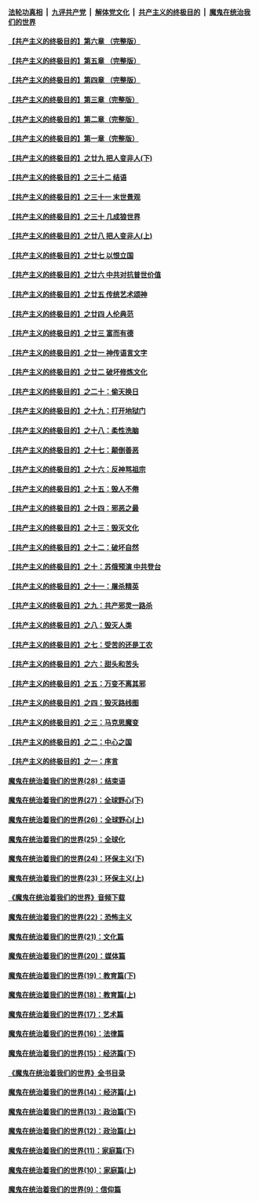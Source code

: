 ####  [法轮功真相](../../../../basic/blob/master/README.md?t=11132252) &nbsp;|&nbsp; [九评共产党](../../../../9ping.md/blob/master/README.md?t=11132252) &nbsp;|&nbsp; [解体党文化](../../../../jtdwh.md/blob/master/README.md?t=11132252)  &nbsp;|&nbsp; [共产主义的终极目的](../../../../gczydzjmd.md/blob/master/README.md?t=11132252) &nbsp;|&nbsp; [魔鬼在统治我们的世界](../../../../mgztzwmdsj.md/blob/master/README.md?t=11132252) 

#### [【共产主义的终极目的】第六章 （完整版）](../pages/nsc422/n11428913.md?t=11132252) 

#### [【共产主义的终极目的】第五章 （完整版）](../pages/nsc422/n11428912.md?t=11132252) 

#### [【共产主义的终极目的】第四章 （完整版）](../pages/nsc422/n11428907.md?t=11132252) 

#### [【共产主义的终极目的】第三章（完整版）](../pages/nsc422/n11428848.md?t=11132252) 

#### [【共产主义的终极目的】第二章（完整版）](../pages/nsc422/n11428831.md?t=11132252) 

#### [【共产主义的终极目的】第一章（完整版）](../pages/nsc422/n11417651.md?t=11132252) 

#### [【共产主义的终极目的】之廿九 把人变非人(下)](../pages/nsc422/n11344140.md?t=11132252) 

#### [【共产主义的终极目的】之三十二 结语](../pages/nsc422/n11360535.md?t=11132252) 

#### [【共产主义的终极目的】之三十一 末世景观](../pages/nsc422/n11351129.md?t=11132252) 

#### [【共产主义的终极目的】之三十 几成狼世界](../pages/nsc422/n11348280.md?t=11132252) 

#### [【共产主义的终极目的】之廿八 把人变非人(上)](../pages/nsc422/n11340492.md?t=11132252) 

#### [【共产主义的终极目的】之廿七 以恨立国](../pages/nsc422/n11336944.md?t=11132252) 

#### [【共产主义的终极目的】之廿六 中共对抗普世价值](../pages/nsc422/n11324785.md?t=11132252) 

#### [【共产主义的终极目的】之廿五 传统艺术颂神](../pages/nsc422/n11296396.md?t=11132252) 

#### [【共产主义的终极目的】之廿四 人伦典范](../pages/nsc422/n11296397.md?t=11132252) 

#### [【共产主义的终极目的】之廿三 富而有德](../pages/nsc422/n11283598.md?t=11132252) 

#### [【共产主义的终极目的】之廿一 神传语言文字](../pages/nsc422/n11263265.md?t=11132252) 

#### [【共产主义的终极目的】之廿二 破坏修炼文化](../pages/nsc422/n11245728.md?t=11132252) 

#### [【共产主义的终极目的】之二十：偷天换日](../pages/nsc422/n11238846.md?t=11132252) 

#### [【共产主义的终极目的】之十九：打开地狱门](../pages/nsc422/n11206376.md?t=11132252) 

#### [【共产主义的终极目的】之十八：柔性洗脑](../pages/nsc422/n11199994.md?t=11132252) 

#### [【共产主义的终极目的】之十七：颠倒善恶](../pages/nsc422/n11179782.md?t=11132252) 

#### [【共产主义的终极目的】之十六：反神骂祖宗](../pages/nsc422/n11166798.md?t=11132252) 

#### [【共产主义的终极目的】之十五：毁人不倦](../pages/nsc422/n11166792.md?t=11132252) 

#### [【共产主义的终极目的】之十四：邪恶之最](../pages/nsc422/n11150249.md?t=11132252) 

#### [【共产主义的终极目的】之十三：毁灭文化](../pages/nsc422/n11135227.md?t=11132252) 

#### [【共产主义的终极目的】之十二：破坏自然](../pages/nsc422/n11135214.md?t=11132252) 

#### [【共产主义的终极目的】之十：苏俄预演 中共登台](../pages/nsc422/n11118424.md?t=11132252) 

#### [【共产主义的终极目的】之十一：屠杀精英](../pages/nsc422/n11118442.md?t=11132252) 

#### [【共产主义的终极目的】之九：共产邪灵一路杀](../pages/nsc422/n11114139.md?t=11132252) 

#### [【共产主义的终极目的】之八：毁灭人类](../pages/nsc422/n11108503.md?t=11132252) 

#### [【共产主义的终极目的】之七：受苦的还是工农](../pages/nsc422/n11101809.md?t=11132252) 

#### [【共产主义的终极目的】之六：甜头和苦头](../pages/nsc422/n11096971.md?t=11132252) 

#### [【共产主义的终极目的】之五：万变不离其邪](../pages/nsc422/n11091285.md?t=11132252) 

#### [【共产主义的终极目的】之四：毁灭路线图](../pages/nsc422/n11086284.md?t=11132252) 

#### [【共产主义的终极目的】之三：马克思魔变](../pages/nsc422/n11061941.md?t=11132252) 

#### [【共产主义的终极目的】之二：中心之国](../pages/nsc422/n11047728.md?t=11132252) 

#### [【共产主义的终极目的】之一：序言](../pages/nsc422/n11086077.md?t=11132252) 

#### [魔鬼在统治着我们的世界(28)：结束语](../pages/nsc422/n10936246.md?t=11132252) 

#### [魔鬼在统治着我们的世界(27)：全球野心(下)](../pages/nsc422/n10928319.md?t=11132252) 

#### [魔鬼在统治着我们的世界(26)：全球野心(上)](../pages/nsc422/n10900318.md?t=11132252) 

#### [魔鬼在统治着我们的世界(25)：全球化](../pages/nsc422/n10788205.md?t=11132252) 

#### [魔鬼在统治着我们的世界(24)：环保主义(下)](../pages/nsc422/n10695307.md?t=11132252) 

#### [魔鬼在统治着我们的世界(23)：环保主义(上)](../pages/nsc422/n10688613.md?t=11132252) 

#### [《魔鬼在统治着我们的世界》音频下载](../pages/nsc422/n10635553.md?t=11132252) 

#### [魔鬼在统治着我们的世界(22)：恐怖主义](../pages/nsc422/n10614727.md?t=11132252) 

#### [魔鬼在统治着我们的世界(21)：文化篇](../pages/nsc422/n10597706.md?t=11132252) 

#### [魔鬼在统治着我们的世界(20)：媒体篇](../pages/nsc422/n10586579.md?t=11132252) 

#### [魔鬼在统治着我们的世界(19)：教育篇(下)](../pages/nsc422/n10564808.md?t=11132252) 

#### [魔鬼在统治着我们的世界(18)：教育篇(上)](../pages/nsc422/n10526970.md?t=11132252) 

#### [魔鬼在统治着我们的世界(17)：艺术篇](../pages/nsc422/n10499093.md?t=11132252) 

#### [魔鬼在统治着我们的世界(16)：法律篇](../pages/nsc422/n10485969.md?t=11132252) 

#### [魔鬼在统治着我们的世界(15)：经济篇(下)](../pages/nsc422/n10469975.md?t=11132252) 

#### [《魔鬼在统治着我们的世界》全书目录](../pages/nsc422/n10464261.md?t=11132252) 

#### [魔鬼在统治着我们的世界(14)：经济篇(上)](../pages/nsc422/n10457370.md?t=11132252) 

#### [魔鬼在统治着我们的世界(13)：政治篇(下)](../pages/nsc422/n10448270.md?t=11132252) 

#### [魔鬼在统治着我们的世界(12)：政治篇(上)](../pages/nsc422/n10444576.md?t=11132252) 

#### [魔鬼在统治着我们的世界(11)：家庭篇(下)](../pages/nsc422/n10440961.md?t=11132252) 

#### [魔鬼在统治着我们的世界(10)：家庭篇(上)](../pages/nsc422/n10435448.md?t=11132252) 

#### [魔鬼在统治着我们的世界(9)：信仰篇](../pages/nsc422/n10432159.md?t=11132252) 

